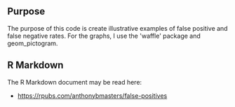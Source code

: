 ## Purpose
The purpose of this code is create illustrative examples of false positive and false negative rates.
For the graphs, I use the 'waffle' package and geom_pictogram.

## R Markdown
The R Markdown document may be read here:
- https://rpubs.com/anthonybmasters/false-positives
